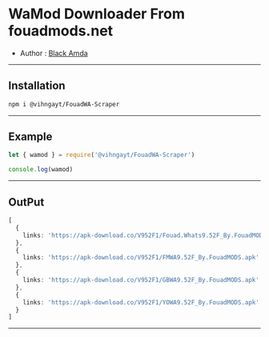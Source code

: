 # WaMod Downloader From fouadmods.net

- Author : [Black Amda](https://github.com/BlackAmda/)

***

## Installation 
```sh
npm i @vihngayt/FouadWA-Scraper
```

***

## Example
```ts
let { wamod } = require('@vihngayt/FouadWA-Scraper')

console.log(wamod)
```
***
## OutPut
```ts
[
  {
    links: 'https://apk-download.co/V952F1/Fouad.Whats9.52F_By.FouadMODS.apk'
  },
  {
    links: 'https://apk-download.co/V952F1/FMWA9.52F_By.FouadMODS.apk'
  },
  {
    links: 'https://apk-download.co/V952F1/GBWA9.52F_By.FouadMODS.apk'
  },
  {
    links: 'https://apk-download.co/V952F1/YOWA9.52F_By.FouadMODS.apk'
  }
]
```
***
